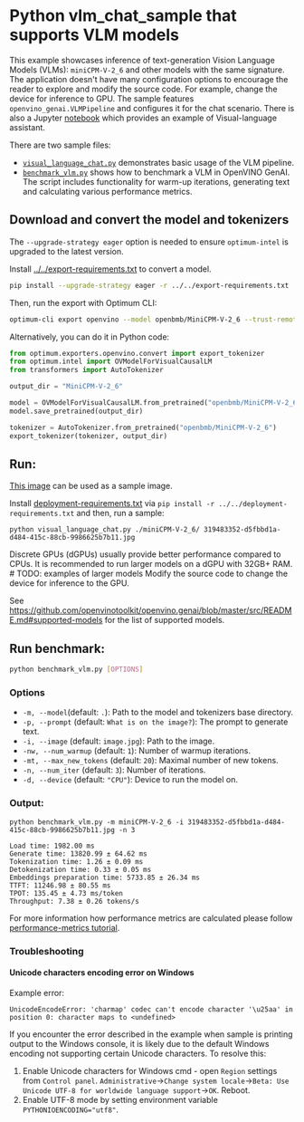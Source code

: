 # Python vlm_chat_sample that supports VLM models

This example showcases inference of text-generation Vision Language Models (VLMs): `miniCPM-V-2_6` and other models with the same signature. The application doesn't have many configuration options to encourage the reader to explore and modify the source code. For example, change the device for inference to GPU. The sample features `openvino_genai.VLMPipeline` and configures it for the chat scenario. There is also a Jupyter [notebook](https://github.com/openvinotoolkit/openvino_notebooks/tree/latest/notebooks/minicpm-v-multimodal-chatbot) which provides an example of Visual-language assistant.

There are two sample files:
 - [`visual_language_chat.py`](./visual_language_chat.py) demonstrates basic usage of the VLM pipeline.
 - [`benchmark_vlm.py`](./benchmark_vlm.py) shows how to benchmark a VLM in OpenVINO GenAI. The script includes functionality for warm-up iterations, generating text and calculating various performance metrics.

## Download and convert the model and tokenizers

The `--upgrade-strategy eager` option is needed to ensure `optimum-intel` is upgraded to the latest version.

Install [../../export-requirements.txt](../../export-requirements.txt) to convert a model.

```sh
pip install --upgrade-strategy eager -r ../../export-requirements.txt
```

Then, run the export with Optimum CLI:

```sh
optimum-cli export openvino --model openbmb/MiniCPM-V-2_6 --trust-remote-code MiniCPM-V-2_6
```

Alternatively, you can do it in Python code:

```python
from optimum.exporters.openvino.convert import export_tokenizer
from optimum.intel import OVModelForVisualCausalLM
from transformers import AutoTokenizer

output_dir = "MiniCPM-V-2_6"

model = OVModelForVisualCausalLM.from_pretrained("openbmb/MiniCPM-V-2_6", export=True, trust_remote_code=True)
model.save_pretrained(output_dir)

tokenizer = AutoTokenizer.from_pretrained("openbmb/MiniCPM-V-2_6")
export_tokenizer(tokenizer, output_dir)
```

## Run:

[This image](https://github.com/openvinotoolkit/openvino_notebooks/assets/29454499/d5fbbd1a-d484-415c-88cb-9986625b7b11) can be used as a sample image.

Install [deployment-requirements.txt](../../deployment-requirements.txt) via `pip install -r ../../deployment-requirements.txt` and then, run a sample:

`python visual_language_chat.py ./miniCPM-V-2_6/ 319483352-d5fbbd1a-d484-415c-88cb-9986625b7b11.jpg`


Discrete GPUs (dGPUs) usually provide better performance compared to CPUs. It is recommended to run larger models on a dGPU with 32GB+ RAM. # TODO: examples of larger models
Modify the source code to change the device for inference to the GPU.

See https://github.com/openvinotoolkit/openvino.genai/blob/master/src/README.md#supported-models for the list of supported models.

## Run benchmark:

```sh
python benchmark_vlm.py [OPTIONS]
```

### Options

- `-m, --model`(default: `.`): Path to the model and tokenizers base directory.
- `-p, --prompt` (default: `What is on the image?`): The prompt to generate text.
- `-i, --image` (default: `image.jpg`): Path to the image.
- `-nw, --num_warmup` (default: `1`): Number of warmup iterations.
- `-mt, --max_new_tokens` (default: `20`): Maximal number of new tokens.
- `-n, --num_iter` (default: `3`): Number of iterations.
- `-d, --device` (default: `"CPU"`): Device to run the model on.

### Output:

```
python benchmark_vlm.py -m miniCPM-V-2_6 -i 319483352-d5fbbd1a-d484-415c-88cb-9986625b7b11.jpg -n 3
```

```
Load time: 1982.00 ms
Generate time: 13820.99 ± 64.62 ms
Tokenization time: 1.26 ± 0.09 ms
Detokenization time: 0.33 ± 0.05 ms
Embeddings preparation time: 5733.85 ± 26.34 ms
TTFT: 11246.98 ± 80.55 ms
TPOT: 135.45 ± 4.73 ms/token 
Throughput: 7.38 ± 0.26 tokens/s
```

For more information how performance metrics are calculated please follow [performance-metrics tutorial](../../../src/README.md#performance-metrics).

### Troubleshooting

#### Unicode characters encoding error on Windows

Example error:
```
UnicodeEncodeError: 'charmap' codec can't encode character '\u25aa' in position 0: character maps to <undefined>
```

If you encounter the error described in the example when sample is printing output to the Windows console, it is likely due to the default Windows encoding not supporting certain Unicode characters. To resolve this:
1. Enable Unicode characters for Windows cmd - open `Region` settings from `Control panel`. `Administrative`->`Change system locale`->`Beta: Use Unicode UTF-8 for worldwide language support`->`OK`. Reboot.
2. Enable UTF-8 mode by setting environment variable `PYTHONIOENCODING="utf8"`.
